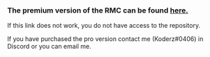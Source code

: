 ### The premium version of the RMC can be found [here.](https://github.com/KoderzUnreal/RuntimeMeshComponent-Pro)

If this link does not work, you do not have access to the repository. 

If you have purchased the pro version contact me (Koderz#0406) in Discord or you can email me.
